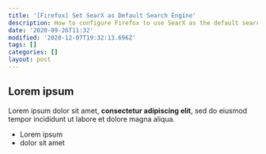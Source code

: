 ```yaml
---
title: '[Firefox] Set SearX as Default Search Engine'
description: How to configure Firefox to use SearX as the default search engine.
date: '2020-09-26T11:32'
modified: '2020-12-07T19:32:13.696Z'
tags: []
categories: []
layout: post
---
```

## Lorem ipsum

Lorem ipsum dolor sit amet, **consectetur adipiscing elit**, sed do eiusmod tempor incididunt ut labore et dolore magna aliqua.

- Lorem ipsum
- dolor sit amet